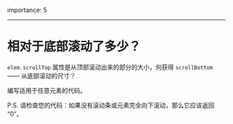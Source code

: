 importance: 5

---

# 相对于底部滚动了多少？

 `elem.scrollTop` 属性是从顶部滚动出来的部分的大小，何获得 `scrollBottom` —— 从底部滚动的尺寸？

编写适用于任意元素的代码。

P.S. 请检查您的代码：如果没有滚动条或元素完全向下滚动，那么它应该返回 “0”。
